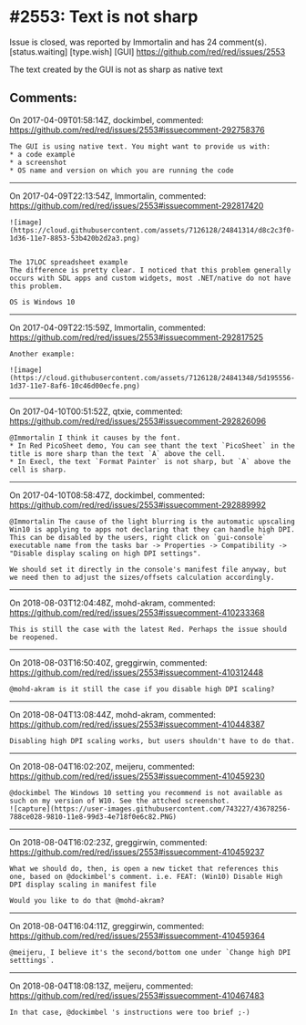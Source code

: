 
#2553: Text is not sharp
================================================================================
Issue is closed, was reported by Immortalin and has 24 comment(s).
[status.waiting] [type.wish] [GUI]
<https://github.com/red/red/issues/2553>

The text created by the GUI is not as sharp as native text


Comments:
--------------------------------------------------------------------------------

On 2017-04-09T01:58:14Z, dockimbel, commented:
<https://github.com/red/red/issues/2553#issuecomment-292758376>

    The GUI is using native text. You might want to provide us with:
    * a code example
    * a screenshot
    * OS name and version on which you are running the code

--------------------------------------------------------------------------------

On 2017-04-09T22:13:54Z, Immortalin, commented:
<https://github.com/red/red/issues/2553#issuecomment-292817420>

    ![image](https://cloud.githubusercontent.com/assets/7126128/24841314/d8c2c3f0-1d36-11e7-8853-53b420b2d2a3.png)
    
    
    The 17LOC spreadsheet example
    The difference is pretty clear. I noticed that this problem generally occurs with SDL apps and custom widgets, most .NET/native do not have this problem. 
    
    OS is Windows 10 

--------------------------------------------------------------------------------

On 2017-04-09T22:15:59Z, Immortalin, commented:
<https://github.com/red/red/issues/2553#issuecomment-292817525>

    Another example:
    
    ![image](https://cloud.githubusercontent.com/assets/7126128/24841348/5d195556-1d37-11e7-8af6-10c46d00ecfe.png)

--------------------------------------------------------------------------------

On 2017-04-10T00:51:52Z, qtxie, commented:
<https://github.com/red/red/issues/2553#issuecomment-292826096>

    @Immortalin I think it causes by the font. 
    * In Red PicoSheet demo, You can see thant the text `PicoSheet` in the title is more sharp than the text `A` above the cell.
    * In Execl, the text `Format Painter` is not sharp, but `A` above the cell is sharp.

--------------------------------------------------------------------------------

On 2017-04-10T08:58:47Z, dockimbel, commented:
<https://github.com/red/red/issues/2553#issuecomment-292889992>

    @Immortalin The cause of the light blurring is the automatic upscaling Win10 is applying to apps not declaring that they can handle high DPI. This can be disabled by the users, right click on `gui-console` executable name from the tasks bar -> Properties -> Compatibility -> "Disable display scaling on high DPI settings".
    
    We should set it directly in the console's manifest file anyway, but we need then to adjust the sizes/offsets calculation accordingly.

--------------------------------------------------------------------------------

On 2018-08-03T12:04:48Z, mohd-akram, commented:
<https://github.com/red/red/issues/2553#issuecomment-410233368>

    This is still the case with the latest Red. Perhaps the issue should be reopened.

--------------------------------------------------------------------------------

On 2018-08-03T16:50:40Z, greggirwin, commented:
<https://github.com/red/red/issues/2553#issuecomment-410312448>

    @mohd-akram is it still the case if you disable high DPI scaling?

--------------------------------------------------------------------------------

On 2018-08-04T13:08:44Z, mohd-akram, commented:
<https://github.com/red/red/issues/2553#issuecomment-410448387>

    Disabling high DPI scaling works, but users shouldn't have to do that.

--------------------------------------------------------------------------------

On 2018-08-04T16:02:20Z, meijeru, commented:
<https://github.com/red/red/issues/2553#issuecomment-410459230>

    @dockimbel The Windows 10 setting you recommend is not available as such on my version of W10. See the attched screenshot.
    ![capture](https://user-images.githubusercontent.com/743227/43678256-788ce028-9810-11e8-99d3-4e718f0e6c82.PNG)

--------------------------------------------------------------------------------

On 2018-08-04T16:02:23Z, greggirwin, commented:
<https://github.com/red/red/issues/2553#issuecomment-410459237>

    What we should do, then, is open a new ticket that references this one, based on @dockimbel's comment. i.e. FEAT: (Win10) Disable High DPI display scaling in manifest file
    
    Would you like to do that @mohd-akram?

--------------------------------------------------------------------------------

On 2018-08-04T16:04:11Z, greggirwin, commented:
<https://github.com/red/red/issues/2553#issuecomment-410459364>

    @meijeru, I believe it's the second/bottom one under `Change high DPI setttings`.

--------------------------------------------------------------------------------

On 2018-08-04T18:08:13Z, meijeru, commented:
<https://github.com/red/red/issues/2553#issuecomment-410467483>

    In that case, @dockimbel 's instructions were too brief ;-)

